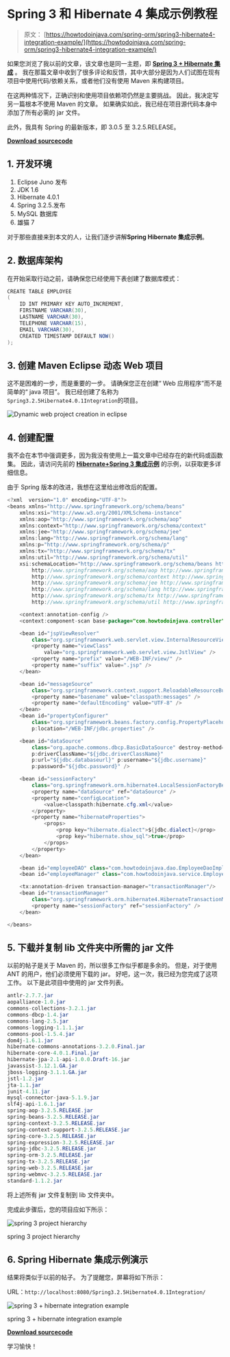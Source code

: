 # Spring 3 和 Hibernate 4 集成示例教程

> 原文： [https://howtodoinjava.com/spring-orm/spring3-hibernate4-integration-example/](https://howtodoinjava.com/spring-orm/spring3-hibernate4-integration-example/)

如果您浏览了我以前的文章，该文章也是同一主题，即 [**Spring 3 + Hibernate 集成**](//howtodoinjava.com/spring/spring-orm/spring-3-and-hibernate-integration-tutorial-with-example/) 。 我在那篇文章中收到了很多评论和反馈，其中大部分是因为人们试图在现有项目中使用代码/依赖关系，或者他们没有使用 Maven 来构建项目。

在这两种情况下，正确识别和使用项目依赖项仍然是主要挑战。 因此，我决定写另一篇根本不使用 Maven 的文章。 如果确实如此，我已经在项目源代码本身中添加了所有必需的 jar 文件。

此外，我具有 Spring 的最新版本，即 3.0.5 至 3.2.5.RELEASE。

[**Download sourcecode**](https://drive.google.com/file/d/0B7yo2HclmjI4Y3owV0FDaXBvU2c/edit?usp=sharing)

## 1\. 开发环境

1.  Eclipse Juno 发布
2.  JDK 1.6
3.  Hibernate 4.0.1
4.  Spring 3.2.5.发布
5.  MySQL 数据库
6.  雄猫 7

对于那些直接来到本文的人，让我们逐步讲解**Spring Hibernate 集成示例**。

## 2\. 数据库架构

在开始采取行动之前，请确保您已经使用下表创建了数据库模式：

```java
CREATE TABLE EMPLOYEE
(
	ID INT PRIMARY KEY AUTO_INCREMENT,
	FIRSTNAME VARCHAR(30),
	LASTNAME VARCHAR(30),
	TELEPHONE VARCHAR(15),
	EMAIL VARCHAR(30),
	CREATED TIMESTAMP DEFAULT NOW()
);

```

## 3\. 创建 Maven Eclipse 动态 Web 项目

这不是困难的一步，而是重要的一步。 请确保您正在创建“ Web 应用程序”而不是简单的“ java 项目”。 我已经创建了名称为`Spring3.2.5Hibernate4.0.1Integration`的项目。

![Dynamic web project creation in eclipse](img/dfff2a481e2e719a35fa6f94b8cd086c.jpg)

## 4\. 创建配置

我不会在本节中强调更多，因为我没有使用上一篇文章中已经存在的新代码或函数集。 因此，请访问先前的 [**Hibernate+Spring 3 集成示例**](//howtodoinjava.com/spring/spring-orm/spring-3-and-hibernate-integration-tutorial-with-example/) 的示例，以获取更多详细信息。

由于 Spring 版本的改进，我想在这里给出修改后的配置。

```java
<?xml  version="1.0" encoding="UTF-8"?>
<beans xmlns="http://www.springframework.org/schema/beans"
    xmlns:xsi="http://www.w3.org/2001/XMLSchema-instance"
    xmlns:aop="http://www.springframework.org/schema/aop"
    xmlns:context="http://www.springframework.org/schema/context"
    xmlns:jee="http://www.springframework.org/schema/jee"
    xmlns:lang="http://www.springframework.org/schema/lang"
    xmlns:p="http://www.springframework.org/schema/p"
    xmlns:tx="http://www.springframework.org/schema/tx"
    xmlns:util="http://www.springframework.org/schema/util"
    xsi:schemaLocation="http://www.springframework.org/schema/beans http://www.springframework.org/schema/beans/spring-beans.xsd
        http://www.springframework.org/schema/aop http://www.springframework.org/schema/aop/spring-aop.xsd
        http://www.springframework.org/schema/context http://www.springframework.org/schema/context/spring-context.xsd
        http://www.springframework.org/schema/jee http://www.springframework.org/schema/jee/spring-jee.xsd
        http://www.springframework.org/schema/lang http://www.springframework.org/schema/lang/spring-lang.xsd
        http://www.springframework.org/schema/tx http://www.springframework.org/schema/tx/spring-tx.xsd
        http://www.springframework.org/schema/util http://www.springframework.org/schema/util/spring-util.xsd">

    <context:annotation-config />
    <context:component-scan base-package="com.howtodoinjava.controller" />

    <bean id="jspViewResolver"
        class="org.springframework.web.servlet.view.InternalResourceViewResolver">
        <property name="viewClass"
            value="org.springframework.web.servlet.view.JstlView" />
        <property name="prefix" value="/WEB-INF/view/" />
        <property name="suffix" value=".jsp" />
    </bean>

    <bean id="messageSource"
        class="org.springframework.context.support.ReloadableResourceBundleMessageSource">
        <property name="basename" value="classpath:messages" />
        <property name="defaultEncoding" value="UTF-8" />
    </bean>
    <bean id="propertyConfigurer"
        class="org.springframework.beans.factory.config.PropertyPlaceholderConfigurer"
        p:location="/WEB-INF/jdbc.properties" />

    <bean id="dataSource"
        class="org.apache.commons.dbcp.BasicDataSource" destroy-method="close"
        p:driverClassName="${jdbc.driverClassName}"
        p:url="${jdbc.databaseurl}" p:username="${jdbc.username}"
        p:password="${jdbc.password}" />

    <bean id="sessionFactory"
        class="org.springframework.orm.hibernate4.LocalSessionFactoryBean">
        <property name="dataSource" ref="dataSource" />
        <property name="configLocation">
            <value>classpath:hibernate.cfg.xml</value>
        </property>
        <property name="hibernateProperties">
            <props>
                <prop key="hibernate.dialect">${jdbc.dialect}</prop>
                <prop key="hibernate.show_sql">true</prop>
            </props>
        </property>
    </bean>

    <bean id="employeeDAO" class="com.howtodoinjava.dao.EmployeeDaoImpl"></bean>
    <bean id="employeeManager" class="com.howtodoinjava.service.EmployeeManagerImpl"></bean>

    <tx:annotation-driven transaction-manager="transactionManager"/>
    <bean id="transactionManager"
        class="org.springframework.orm.hibernate4.HibernateTransactionManager">
        <property name="sessionFactory" ref="sessionFactory" />
    </bean>

</beans>

```

## 5\. 下载并复制 lib 文件夹中所需的 jar 文件

以前的帖子是关于 Maven 的，所以很多工作似乎都是多余的。 但是，对于使用 ANT 的用户，他们必须使用下载的 jar。 好吧，这一次，我已经为您完成了这项工作。 以下是此项目中使用的 jar 文件列表。

```java
antlr-2.7.7.jar
aopalliance-1.0.jar
commons-collections-3.2.1.jar
commons-dbcp-1.4.jar
commons-lang-2.5.jar
commons-logging-1.1.1.jar
commons-pool-1.5.4.jar
dom4j-1.6.1.jar
hibernate-commons-annotations-3.2.0.Final.jar
hibernate-core-4.0.1.Final.jar
hibernate-jpa-2.1-api-1.0.0.Draft-16.jar
javassist-3.12.1.GA.jar
jboss-logging-3.1.1.GA.jar
jstl-1.2.jar
jta-1.1.jar
junit-4.11.jar
mysql-connector-java-5.1.9.jar
slf4j-api-1.6.1.jar
spring-aop-3.2.5.RELEASE.jar
spring-beans-3.2.5.RELEASE.jar
spring-context-3.2.5.RELEASE.jar
spring-context-support-3.2.5.RELEASE.jar
spring-core-3.2.5.RELEASE.jar
spring-expression-3.2.5.RELEASE.jar
spring-jdbc-3.2.5.RELEASE.jar
spring-orm-3.2.5.RELEASE.jar
spring-tx-3.2.5.RELEASE.jar
spring-web-3.2.5.RELEASE.jar
spring-webmvc-3.2.5.RELEASE.jar
standard-1.1.2.jar

```

将上述所有 jar 文件复制到 lib 文件夹中。

完成此步骤后，您的项目应如下所示：

![spring 3 project hierarchy](img/181151e19c65d19816f4df39c29d80c9.jpg)

spring 3 project hierarchy

## 6\. Spring Hibernate 集成示例演示

结果将类似于以前的帖子。 为了提醒您，屏幕将如下所示：

URL：`http://localhost:8080/Spring3.2.5Hibernate4.0.1Integration/`

![spring 3 + hibernate integration example ](img/705180fc12d12c47853e37ef6be86880.jpg)

spring 3 + hibernate integration example

[**Download sourcecode**](https://drive.google.com/file/d/0B7yo2HclmjI4Y3owV0FDaXBvU2c/edit?usp=sharing)

学习愉快！